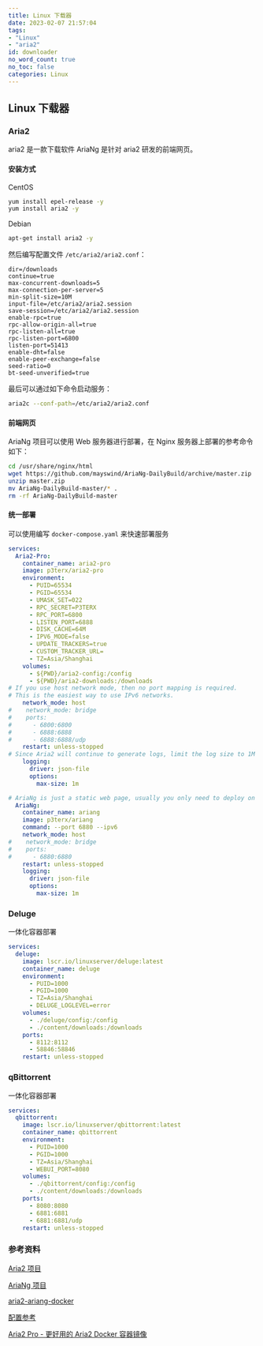 ```yaml
---
title: Linux 下载器
date: 2023-02-07 21:57:04
tags:
- "Linux"
- "aria2"
id: downloader
no_word_count: true
no_toc: false
categories: Linux
---
```


## Linux 下载器

### Aria2 

aria2 是一款下载软件 AriaNg 是针对 aria2 研发的前端网页。

#### 安装方式

CentOS

```bash
yum install epel-release -y
yum install aria2 -y
```

Debian

```bash
apt-get install aria2 -y
```

然后编写配置文件 `/etc/aria2/aria2.conf`：

```text
dir=/downloads
continue=true
max-concurrent-downloads=5
max-connection-per-server=5
min-split-size=10M
input-file=/etc/aria2/aria2.session
save-session=/etc/aria2/aria2.session
enable-rpc=true
rpc-allow-origin-all=true
rpc-listen-all=true
rpc-listen-port=6800
listen-port=51413
enable-dht=false
enable-peer-exchange=false
seed-ratio=0
bt-seed-unverified=true
```

最后可以通过如下命令启动服务：

```bash
aria2c --conf-path=/etc/aria2/aria2.conf
```

#### 前端网页

AriaNg 项目可以使用 Web 服务器进行部署，在 Nginx 服务器上部署的参考命令如下：

```bash
cd /usr/share/nginx/html
wget https://github.com/mayswind/AriaNg-DailyBuild/archive/master.zip
unzip master.zip
mv AriaNg-DailyBuild-master/* .
rm -rf AriaNg-DailyBuild-master
```

#### 统一部署

可以使用编写 `docker-compose.yaml` 来快速部署服务

```yaml
services:
  Aria2-Pro:
    container_name: aria2-pro
    image: p3terx/aria2-pro
    environment:
      - PUID=65534
      - PGID=65534
      - UMASK_SET=022
      - RPC_SECRET=P3TERX
      - RPC_PORT=6800
      - LISTEN_PORT=6888
      - DISK_CACHE=64M
      - IPV6_MODE=false
      - UPDATE_TRACKERS=true
      - CUSTOM_TRACKER_URL=
      - TZ=Asia/Shanghai
    volumes:
      - ${PWD}/aria2-config:/config
      - ${PWD}/aria2-downloads:/downloads
# If you use host network mode, then no port mapping is required.
# This is the easiest way to use IPv6 networks.
    network_mode: host
#    network_mode: bridge
#    ports:
#      - 6800:6800
#      - 6888:6888
#      - 6888:6888/udp
    restart: unless-stopped
# Since Aria2 will continue to generate logs, limit the log size to 1M to prevent your hard disk from running out of space.
    logging:
      driver: json-file
      options:
        max-size: 1m

# AriaNg is just a static web page, usually you only need to deploy on a single host.
  AriaNg:
    container_name: ariang
    image: p3terx/ariang
    command: --port 6880 --ipv6
    network_mode: host
#    network_mode: bridge
#    ports:
#      - 6880:6880
    restart: unless-stopped
    logging:
      driver: json-file
      options:
        max-size: 1m
```

### Deluge 

一体化容器部署

```yaml
services:
  deluge:
    image: lscr.io/linuxserver/deluge:latest
    container_name: deluge
    environment:
      - PUID=1000
      - PGID=1000
      - TZ=Asia/Shanghai
      - DELUGE_LOGLEVEL=error
    volumes:
      - ./deluge/config:/config
      - ./content/downloads:/downloads
    ports:
      - 8112:8112
      - 58846:58846
    restart: unless-stopped
```

### qBittorrent

一体化容器部署

```yaml
services:
  qbittorrent:
    image: lscr.io/linuxserver/qbittorrent:latest
    container_name: qbittorrent
    environment:
      - PUID=1000
      - PGID=1000
      - TZ=Asia/Shanghai
      - WEBUI_PORT=8080
    volumes:
      - ./qbittorrent/config:/config
      - ./content/downloads:/downloads
    ports:
      - 8080:8080
      - 6881:6881
      - 6881:6881/udp
    restart: unless-stopped
```

### 参考资料

[Aria2 项目](https://github.com/aria2/aria2)

[AriaNg 项目](https://github.com/mayswind/AriaNg)

[aria2-ariang-docker](https://github.com/wahyd4/aria2-ariang-docker)

[配置参考](https://aria2c.com/usage.html)

[Aria2 Pro - 更好用的 Aria2 Docker 容器镜像](https://github.com/P3TERX/Aria2-Pro-Docker)
